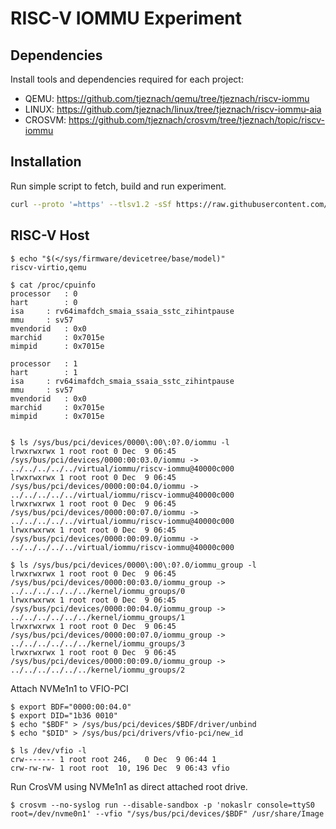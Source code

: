 # RISC-V IOMMU Experiment

## Dependencies

Install tools and dependencies required for each project:

- QEMU: https://github.com/tjeznach/qemu/tree/tjeznach/riscv-iommu
- LINUX: https://github.com/tjeznach/linux/tree/tjeznach/riscv-iommu-aia
- CROSVM: https://github.com/tjeznach/crosvm/tree/tjeznach/topic/riscv-iommu

## Installation

Run simple script to fetch, build and run experiment.

```bash
curl --proto '=https' --tlsv1.2 -sSf https://raw.githubusercontent.com/tjeznach/docs/master/riscv-iommu/run-qemu.sh | bash
```

## RISC-V Host

```
$ echo "$(</sys/firmware/devicetree/base/model)"
riscv-virtio,qemu

$ cat /proc/cpuinfo
processor	: 0
hart		: 0
isa		: rv64imafdch_smaia_ssaia_sstc_zihintpause
mmu		: sv57
mvendorid	: 0x0
marchid		: 0x7015e
mimpid		: 0x7015e

processor	: 1
hart		: 1
isa		: rv64imafdch_smaia_ssaia_sstc_zihintpause
mmu		: sv57
mvendorid	: 0x0
marchid		: 0x7015e
mimpid		: 0x7015e


$ ls /sys/bus/pci/devices/0000\:00\:0?.0/iommu -l
lrwxrwxrwx 1 root root 0 Dec  9 06:45 /sys/bus/pci/devices/0000:00:03.0/iommu -> ../../../../../virtual/iommu/riscv-iommu@40000c000
lrwxrwxrwx 1 root root 0 Dec  9 06:45 /sys/bus/pci/devices/0000:00:04.0/iommu -> ../../../../../virtual/iommu/riscv-iommu@40000c000
lrwxrwxrwx 1 root root 0 Dec  9 06:45 /sys/bus/pci/devices/0000:00:07.0/iommu -> ../../../../../virtual/iommu/riscv-iommu@40000c000
lrwxrwxrwx 1 root root 0 Dec  9 06:45 /sys/bus/pci/devices/0000:00:09.0/iommu -> ../../../../../virtual/iommu/riscv-iommu@40000c000

$ ls /sys/bus/pci/devices/0000\:00\:0?.0/iommu_group -l
lrwxrwxrwx 1 root root 0 Dec  9 06:45 /sys/bus/pci/devices/0000:00:03.0/iommu_group -> ../../../../../../kernel/iommu_groups/0
lrwxrwxrwx 1 root root 0 Dec  9 06:45 /sys/bus/pci/devices/0000:00:04.0/iommu_group -> ../../../../../../kernel/iommu_groups/1
lrwxrwxrwx 1 root root 0 Dec  9 06:45 /sys/bus/pci/devices/0000:00:07.0/iommu_group -> ../../../../../../kernel/iommu_groups/3
lrwxrwxrwx 1 root root 0 Dec  9 06:45 /sys/bus/pci/devices/0000:00:09.0/iommu_group -> ../../../../../../kernel/iommu_groups/2

```

Attach NVMe1n1 to VFIO-PCI

```
$ export BDF="0000:00:04.0"
$ export DID="1b36 0010"
$ echo "$BDF" > /sys/bus/pci/devices/$BDF/driver/unbind
$ echo "$DID" > /sys/bus/pci/drivers/vfio-pci/new_id

$ ls /dev/vfio -l
crw------- 1 root root 246,   0 Dec  9 06:44 1
crw-rw-rw- 1 root root  10, 196 Dec  9 06:43 vfio
```

Run CrosVM using NVMe1n1 as direct attached root drive.

```
$ crosvm --no-syslog run --disable-sandbox -p 'nokaslr console=ttyS0 root=/dev/nvme0n1' --vfio "/sys/bus/pci/devices/$BDF" /usr/share/Image
```


